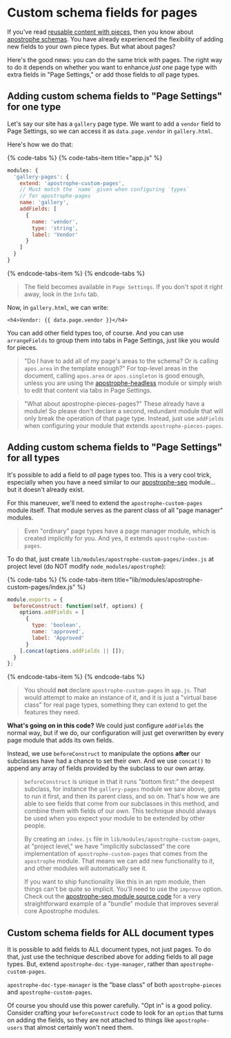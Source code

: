 

# Custom schema fields for pages

If you've read [reusable content with pieces](../../core-concepts/02-reusable-content-with-pieces/README.md), then you know about [apostrophe schemas](../schema-guide/schema-guide.md). You have already experienced the flexibility of adding new fields to your own piece types. But what about pages?

Here's the good news: you can do the same trick with pages. The right way to do it depends on whether you want to enhance *just one* page type with extra fields in "Page Settings," or add those fields to *all* page types.

## Adding custom schema fields to "Page Settings" for one type

Let's say our site has a `gallery` page type. We want to add a `vendor` field to Page Settings, so we can access it as `data.page.vendor` in `gallery.html`.

Here's how we do that:

{% code-tabs %}
{% code-tabs-item title="app.js" %}
```javascript
modules: {
  'gallery-pages': {
    extend: 'apostrophe-custom-pages',
    // Must match the `name` given when configuring `types`
    // for apostrophe-pages
    name: 'gallery',
    addFields: [
      {
        name: 'vendor',
        type: 'string',
        label: 'Vendor'
      }
    ]
  }
}
```
{% endcode-tabs-item %}
{% endcode-tabs %}

> The field becomes available in `Page Settings`. If you don't spot it right away, look in the `Info` tab.

Now, in `gallery.html`, we can write:

```markup
<h4>Vendor: {{ data.page.vendor }}</h4>
```

You can add other field types too, of course. And you can use `arrangeFields` to group them into tabs in Page Settings, just like you would for pieces.

> "Do I have to add all of my page's areas to the schema? Or is calling `apos.area` in the template enough?" For top-level areas in the document, calling `apos.area` or `apos.singleton` is good enough, unless you are using the [apostrophe-headless](https://npmjs.org/package/apostrophe-headless) module or simply wish to edit that content via tabs in Page Settings.

> "What about apostrophe-pieces-pages?" These already have a module! So please don't declare a second, redundant module that will only break the operation of that page type. Instead, just use `addFields` when configuring your module that extends `apostrophe-pieces-pages`.

## Adding custom schema fields to "Page Settings" for all types

It's possible to add a field to *all* page types too. This is a very cool trick, especially when you have a need similar to our [apostrophe-seo](https://npmjs.org/package/apostrophe-seo) module... but it doesn't already exist.

For this maneuver, we'll need to extend the `apostrophe-custom-pages` module itself. That module serves as the parent class of all "page manager" modules.

> Even "ordinary" page types have a page manager module, which is created implicitly for you. And yes, it extends `apostrophe-custom-pages`.

To do that, just create `lib/modules/apostrophe-custom-pages/index.js` at project level (do NOT modify `node_modules/apostrophe`):

{% code-tabs %}
{% code-tabs-item title="lib/modules/apostrophe-custom-pages/index.js" %}
```javascript
module.exports = {
  beforeConstruct: function(self, options) {
    options.addFields = [
      {
        type: 'boolean',
        name: 'approved',
        label: 'Approved'
      }
    ].concat(options.addFields || []);
  }
};
```
{% endcode-tabs-item %}
{% endcode-tabs %}

> You should **not** declare `apostrophe-custom-pages` in `app.js`. That would attempt to make an instance of it, and it is just a "virtual base class" for real page types, something they can extend to get the features they need.

**What's going on in this code?** We could just configure `addFields` the normal way, but if we do, our configuration will just get overwritten by every page module that adds its own fields.

Instead, we use `beforeConstruct` to manipulate the options **after** our subclasses have had a chance to set their own. And we use `concat()` to append any array of fields provided by the subclass to our own array.

> `beforeConstruct` is unique in that it runs "bottom first:" the deepest subclass, for instance the `gallery-pages` module we saw above, gets to run it first, and then its parent class, and so on. That's how we are able to see fields that come from our subclasses in this method, and combine them with fields of our own. This technique should always be used when you expect your module to be extended by other people.
>
> By creating an `index.js` file in `lib/modules/apostrophe-custom-pages`, at "project level," we have "implicitly subclassed" the core implementation of `apostrophe-custom-pages` that comes from the `apostrophe` module. That means we can add new functionality to it, and other modules will automatically see it.
>
> If you want to ship functionality like this in an npm module, then things can't be quite so implicit. You'll need to use the `improve` option. Check out the [apostrophe-seo module source code](https://github.com/apostrophecms/apostrophe-seo) for a very straightforward example of a "bundle" module that improves several core Apostrophe modules.

## Custom schema fields for ALL document types

It is possible to add fields to ALL document types, not just pages. To do that, just use the technique described above for adding fields to all page types. But, extend `apostrophe-doc-type-manager`, rather than `apostrophe-custom-pages`.

`apostrophe-doc-type-manager` is the "base class" of both `apostrophe-pieces` and `apostrophe-custom-pages`.

Of course you should use this power carefully. "Opt in" is a good policy. Consider crafting your `beforeConstruct` code to look for an `option` that turns on adding the fields, so they are not attached to things like `apostrophe-users` that almost certainly won't need them.